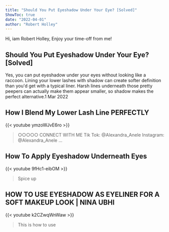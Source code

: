 ```yaml
---
title: "Should You Put Eyeshadow Under Your Eye? [Solved]"
ShowToc: true 
date: "2022-04-01"
author: "Robert Holley" 
---
```


Hi, iam Robert Holley, Enjoy your time-off from me!
## Should You Put Eyeshadow Under Your Eye? [Solved]
 Yes, you can put eyeshadow under your eyes without looking like a raccoon. Lining your lower lashes with shadow can create softer definition than you'd get with a typical liner. Harsh lines underneath those pretty peepers can actually make them appear smaller, so shadow makes the perfect alternative.1 Mar 2022

## How I Blend My Lower Lash Line PERFECTLY
{{< youtube ymzoWJvE6ro >}}
>○○○○○ CONNECT WITH ME Tik Tok: @Alexandra_Anele Instagram: @Alexandra_Anele ...

## How To Apply Eyeshadow Underneath Eyes
{{< youtube 9fHc1-eibOM >}}
>Spice up 

## HOW TO USE EYESHADOW AS EYELINER FOR A SOFT MAKEUP LOOK | NINA UBHI
{{< youtube k2CZwqWnWaw >}}
>This is how to use 

